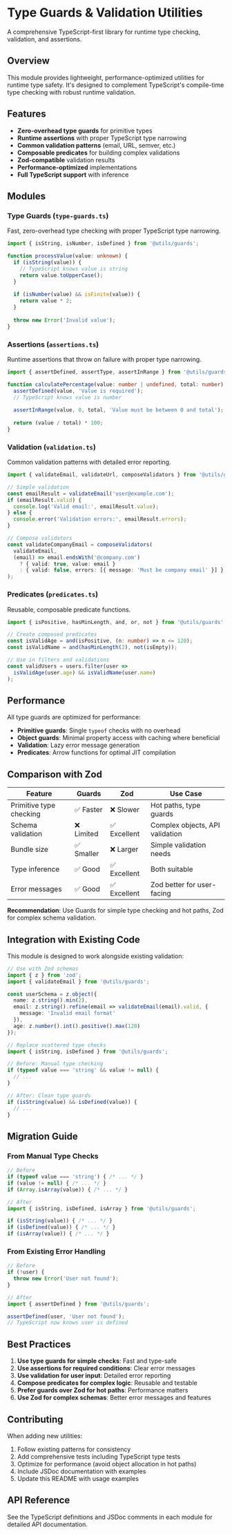 # Type Guards & Validation Utilities

A comprehensive TypeScript-first library for runtime type checking, validation, and assertions.

## Overview

This module provides lightweight, performance-optimized utilities for runtime type safety. It's designed to complement TypeScript's compile-time type checking with robust runtime validation.

## Features

- **Zero-overhead type guards** for primitive types
- **Runtime assertions** with proper TypeScript type narrowing
- **Common validation patterns** (email, URL, semver, etc.)
- **Composable predicates** for building complex validations
- **Zod-compatible** validation results
- **Performance-optimized** implementations
- **Full TypeScript support** with inference

## Modules

### Type Guards (`type-guards.ts`)

Fast, zero-overhead type checking with proper TypeScript type narrowing.

```typescript
import { isString, isNumber, isDefined } from '@utils/guards';

function processValue(value: unknown) {
  if (isString(value)) {
    // TypeScript knows value is string
    return value.toUpperCase();
  }
  
  if (isNumber(value) && isFinite(value)) {
    return value * 2;
  }
  
  throw new Error('Invalid value');
}
```

### Assertions (`assertions.ts`)

Runtime assertions that throw on failure with proper type narrowing.

```typescript
import { assertDefined, assertType, assertInRange } from '@utils/guards';

function calculatePercentage(value: number | undefined, total: number) {
  assertDefined(value, 'Value is required');
  // TypeScript knows value is number
  
  assertInRange(value, 0, total, 'Value must be between 0 and total');
  
  return (value / total) * 100;
}
```

### Validation (`validation.ts`)

Common validation patterns with detailed error reporting.

```typescript
import { validateEmail, validateUrl, composeValidators } from '@utils/guards';

// Simple validation
const emailResult = validateEmail('user@example.com');
if (emailResult.valid) {
  console.log('Valid email:', emailResult.value);
} else {
  console.error('Validation errors:', emailResult.errors);
}

// Compose validators
const validateCompanyEmail = composeValidators(
  validateEmail,
  (email) => email.endsWith('@company.com') 
    ? { valid: true, value: email }
    : { valid: false, errors: [{ message: 'Must be company email' }] }
);
```

### Predicates (`predicates.ts`)

Reusable, composable predicate functions.

```typescript
import { isPositive, hasMinLength, and, or, not } from '@utils/guards';

// Create composed predicates
const isValidAge = and(isPositive, (n: number) => n <= 120);
const isValidName = and(hasMinLength(2), not(isEmpty));

// Use in filters and validations
const validUsers = users.filter(user => 
  isValidAge(user.age) && isValidName(user.name)
);
```

## Performance

All type guards are optimized for performance:

- **Primitive guards**: Single `typeof` checks with no overhead
- **Object guards**: Minimal property access with caching where beneficial
- **Validation**: Lazy error message generation
- **Predicates**: Arrow functions for optimal JIT compilation

## Comparison with Zod

| Feature | Guards | Zod | Use Case |
|---------|--------|-----|----------|
| Primitive type checking | ✅ Faster | ❌ Slower | Hot paths, type guards |
| Schema validation | ❌ Limited | ✅ Excellent | Complex objects, API validation |
| Bundle size | ✅ Smaller | ❌ Larger | Simple validation needs |
| Type inference | ✅ Good | ✅ Excellent | Both suitable |
| Error messages | ✅ Good | ✅ Excellent | Zod better for user-facing |

**Recommendation**: Use Guards for simple type checking and hot paths, Zod for complex schema validation.

## Integration with Existing Code

This module is designed to work alongside existing validation:

```typescript
// Use with Zod schemas
import { z } from 'zod';
import { validateEmail } from '@utils/guards';

const userSchema = z.object({
  name: z.string().min(2),
  email: z.string().refine(email => validateEmail(email).valid, {
    message: 'Invalid email format'
  }),
  age: z.number().int().positive().max(120)
});

// Replace scattered type checks
import { isString, isDefined } from '@utils/guards';

// Before: Manual type checking
if (typeof value === 'string' && value != null) {
  // ...
}

// After: Clean type guards
if (isString(value) && isDefined(value)) {
  // ...
}
```

## Migration Guide

### From Manual Type Checks

```typescript
// Before
if (typeof value === 'string') { /* ... */ }
if (value != null) { /* ... */ }
if (Array.isArray(value)) { /* ... */ }

// After
import { isString, isDefined, isArray } from '@utils/guards';

if (isString(value)) { /* ... */ }
if (isDefined(value)) { /* ... */ }
if (isArray(value)) { /* ... */ }
```

### From Existing Error Handling

```typescript
// Before
if (!user) {
  throw new Error('User not found');
}

// After
import { assertDefined } from '@utils/guards';

assertDefined(user, 'User not found');
// TypeScript now knows user is defined
```

## Best Practices

1. **Use type guards for simple checks**: Fast and type-safe
2. **Use assertions for required conditions**: Clear error messages
3. **Use validation for user input**: Detailed error reporting
4. **Compose predicates for complex logic**: Reusable and testable
5. **Prefer guards over Zod for hot paths**: Performance matters
6. **Use Zod for complex schemas**: Better error messages and features

## Contributing

When adding new utilities:

1. Follow existing patterns for consistency
2. Add comprehensive tests including TypeScript type tests
3. Optimize for performance (avoid object allocation in hot paths)
4. Include JSDoc documentation with examples
5. Update this README with usage examples

## API Reference

See the TypeScript definitions and JSDoc comments in each module for detailed API documentation.